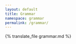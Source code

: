 ```yaml
---
layout: default
title: Grammar
namespace: grammar
permalink: /grammar/
---
```


{% translate_file grammar.md %}

